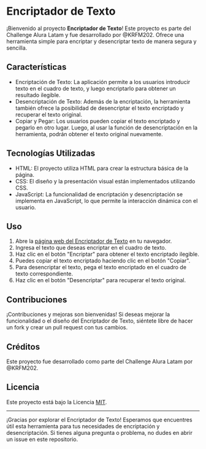 # Encriptador de Texto

¡Bienvenido al proyecto **Encriptador de Texto**! Este proyecto es parte del Challenge Alura Latam y fue desarrollado por @KRFM202. Ofrece una herramienta simple para encriptar y desencriptar texto de manera segura y sencilla.

## Características

- Encriptación de Texto: La aplicación permite a los usuarios introducir texto en el cuadro de texto, y luego encriptarlo para obtener un resultado ilegible.
- Desencriptación de Texto: Además de la encriptación, la herramienta también ofrece la posibilidad de desencriptar el texto encriptado y recuperar el texto original.
- Copiar y Pegar: Los usuarios pueden copiar el texto encriptado y pegarlo en otro lugar. Luego, al usar la función de desencriptación en la herramienta, podrán obtener el texto original nuevamente.

## Tecnologías Utilizadas

- HTML: El proyecto utiliza HTML para crear la estructura básica de la página.
- CSS: El diseño y la presentación visual están implementados utilizando CSS.
- JavaScript: La funcionalidad de encriptación y desencriptación se implementa en JavaScript, lo que permite la interacción dinámica con el usuario.

## Uso

1. Abre la [página web del Encriptador de Texto](https://github.com/KRFM202/Encriptador-de-texto/deployments/github-pages) en tu navegador.
2. Ingresa el texto que deseas encriptar en el cuadro de texto.
3. Haz clic en el botón "Encriptar" para obtener el texto encriptado ilegible.
4. Puedes copiar el texto encriptado haciendo clic en el botón "Copiar".
5. Para desencriptar el texto, pega el texto encriptado en el cuadro de texto correspondiente.
6. Haz clic en el botón "Desencriptar" para recuperar el texto original.

## Contribuciones

¡Contribuciones y mejoras son bienvenidas! Si deseas mejorar la funcionalidad o el diseño del Encriptador de Texto, siéntete libre de hacer un fork y crear un pull request con tus cambios.

## Créditos

Este proyecto fue desarrollado como parte del Challenge Alura Latam por @KRFM202.

## Licencia

Este proyecto está bajo la Licencia [MIT](LICENSE).

---

¡Gracias por explorar el Encriptador de Texto! Esperamos que encuentres útil esta herramienta para tus necesidades de encriptación y desencriptación. Si tienes alguna pregunta o problema, no dudes en abrir un issue en este repositorio.
